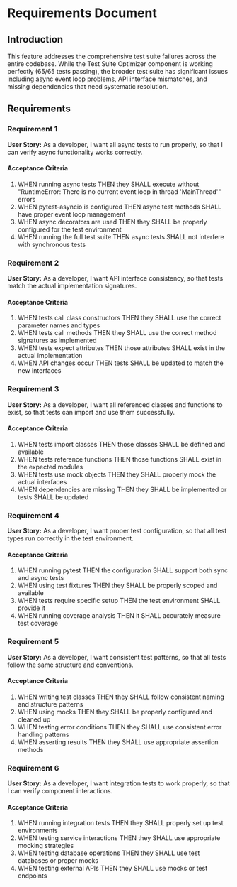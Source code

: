 # Requirements Document

## Introduction

This feature addresses the comprehensive test suite failures across the entire codebase. While the Test Suite Optimizer component is working perfectly (65/65 tests passing), the broader test suite has significant issues including async event loop problems, API interface mismatches, and missing dependencies that need systematic resolution.

## Requirements

### Requirement 1

**User Story:** As a developer, I want all async tests to run properly, so that I can verify async functionality works correctly.

#### Acceptance Criteria

1. WHEN running async tests THEN they SHALL execute without "RuntimeError: There is no current event loop in thread 'MainThread'" errors
2. WHEN pytest-asyncio is configured THEN async test methods SHALL have proper event loop management
3. WHEN async decorators are used THEN they SHALL be properly configured for the test environment
4. WHEN running the full test suite THEN async tests SHALL not interfere with synchronous tests

### Requirement 2

**User Story:** As a developer, I want API interface consistency, so that tests match the actual implementation signatures.

#### Acceptance Criteria

1. WHEN tests call class constructors THEN they SHALL use the correct parameter names and types
2. WHEN tests call methods THEN they SHALL use the correct method signatures as implemented
3. WHEN tests expect attributes THEN those attributes SHALL exist in the actual implementation
4. WHEN API changes occur THEN tests SHALL be updated to match the new interfaces

### Requirement 3

**User Story:** As a developer, I want all referenced classes and functions to exist, so that tests can import and use them successfully.

#### Acceptance Criteria

1. WHEN tests import classes THEN those classes SHALL be defined and available
2. WHEN tests reference functions THEN those functions SHALL exist in the expected modules
3. WHEN tests use mock objects THEN they SHALL properly mock the actual interfaces
4. WHEN dependencies are missing THEN they SHALL be implemented or tests SHALL be updated

### Requirement 4

**User Story:** As a developer, I want proper test configuration, so that all test types run correctly in the test environment.

#### Acceptance Criteria

1. WHEN running pytest THEN the configuration SHALL support both sync and async tests
2. WHEN using test fixtures THEN they SHALL be properly scoped and available
3. WHEN tests require specific setup THEN the test environment SHALL provide it
4. WHEN running coverage analysis THEN it SHALL accurately measure test coverage

### Requirement 5

**User Story:** As a developer, I want consistent test patterns, so that all tests follow the same structure and conventions.

#### Acceptance Criteria

1. WHEN writing test classes THEN they SHALL follow consistent naming and structure patterns
2. WHEN using mocks THEN they SHALL be properly configured and cleaned up
3. WHEN testing error conditions THEN they SHALL use consistent error handling patterns
4. WHEN asserting results THEN they SHALL use appropriate assertion methods

### Requirement 6

**User Story:** As a developer, I want integration tests to work properly, so that I can verify component interactions.

#### Acceptance Criteria

1. WHEN running integration tests THEN they SHALL properly set up test environments
2. WHEN testing service interactions THEN they SHALL use appropriate mocking strategies
3. WHEN testing database operations THEN they SHALL use test databases or proper mocks
4. WHEN testing external APIs THEN they SHALL use mocks or test endpoints